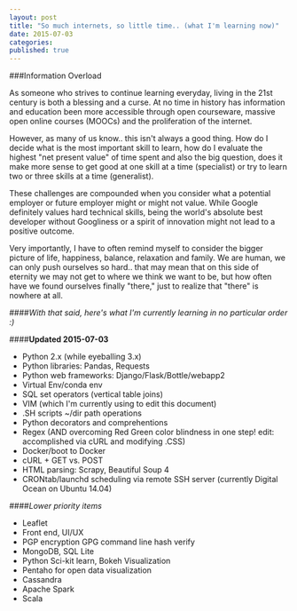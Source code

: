 ```yaml
---
layout: post
title: "So much internets, so little time.. (what I'm learning now)"
date: 2015-07-03
categories: 
published: true
---
```


###Information Overload

As someone who strives to continue learning everyday, living in the 21st century is both a blessing and a curse. At no time in history has information and education been more accessible through open courseware, massive open online courses (MOOCs) and the proliferation of the internet. 

However, as many of us know.. this isn't always a good thing. How do I decide what is the most important skill to learn, how do I evaluate the highest "net present value" of time spent and also the big question, does it make more sense to get good at one skill at a time (specialist) or try to learn two or three skills at a time (generalist).

These challenges are compounded when you consider what a potential employer or future employer might or might not value. While Google definitely values hard technical skills, being the world's absolute best developer without Googliness or a spirit of innovation might not lead to a positive outcome.

Very importantly, I have to often remind myself to consider the bigger picture of life, happiness, balance, relaxation and family. We are human, we can only push ourselves so hard.. that may mean that on this side of eternity we may not get to where we think we want to be, but how often have we found ourselves finally "there," just to realize that "there" is nowhere at all.

####*With that said, here's what I'm currently learning in no particular order :)*

####**Updated 2015-07-03**

* Python 2.x (while eyeballing 3.x)
* Python libraries: Pandas, Requests
* Python web frameworks: Django/Flask/Bottle/webapp2
* Virtual Env/conda env
* SQL set operators (vertical table joins)
* VIM (which I'm currently using to edit this document)
* .SH scripts ~/dir path operations
* Python decorators and comprehentions
* Regex (AND overcoming Red Green color blindness in one step! edit: accomplished via cURL and modifying .CSS)
* Docker/boot to Docker
* cURL + GET vs. POST
* HTML parsing: Scrapy, Beautiful Soup 4
* CRONtab/launchd scheduling via remote SSH server (currently Digital Ocean on Ubuntu 14.04)

####*Lower priority items*

* Leaflet
* Front end, UI/UX
* PGP encryption GPG command line hash verify
* MongoDB, SQL Lite
* Python Sci-kit learn, Bokeh Visualization
* Pentaho for open data visualization
* Cassandra
* Apache Spark
* Scala

